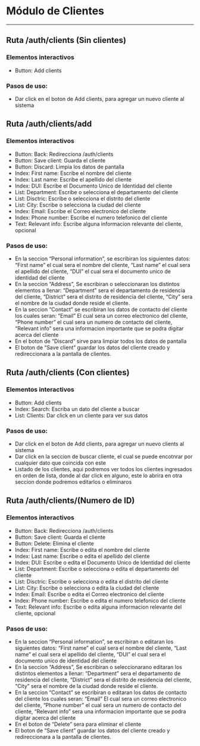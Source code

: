 # **Módulo de Clientes**

---

## **Ruta /auth/clients (Sin clientes)**

### **Elementos interactivos**

- Button: Add clients

### **Pasos de uso:**

- Dar click en el boton de Add clients, para agregar un nuevo cliente al sistema

## **Ruta /auth/clients/add**

### **Elementos interactivos**

- Button: Back: Redirecciona /auth/clients
- Button: Save client: Guarda el cliente
- Button: Discard: Limpia los datos de pantalla
- Index: First name: Escribe el nombre del cliente
- Index: Last name: Escribe el apellido del cliente
- Index: DUI: Escribe el Documento Unico de Identidad del cliente
- List: Department: Escribe o selecciona el departamento del cliente
- List: Disctric: Escribe o selecciona el distrito del cliente
- List: City: Escribe o selecciona la ciudad del cliente
- Index: Email: Escribe el Correo electronico del cliente
- Index: Phone number: Escribe el numero telefonico del cliente
- Text: Relevant info: Escribe alguna informacion relevante del cliente, opcional

### **Pasos de uso:**

- En la seccion “Personal information”, se escribiran los siguientes datos: “First name” el cual sera el nombre del cliente, “Last name” el cual sera el apellido del cliente, “DUI” el cual sera el documento unico de identidad del cliente
- En la seccion “Address”, Se escribiran o seleccionaran los distintos elementos a llenar: “Department” sera el departamento de residencia del cliente, “District” sera el distrito de residencia del cliente, “City” sera el nombre de la ciudad donde reside el cliente.
- En la seccion “Contact” se escribiran los datos de contacto del cliente los cuales seran: “Email” El cual sera un correo electronico del cliente, “Phone number” el cual sera un numero de contacto del cliente, “Relevant info” sera una informacion importante que se podra digitar acerca del cliente
- En el boton de “Discard” sirve para limpiar todos los datos de pantalla
- El boton de “Save client” guardar los datos del cliente creado y redireccionara a la pantalla de clientes.

## **Ruta /auth/clients (Con clientes)**

### **Elementos interactivos**

- Button: Add clients
- Index: Search: Escriba un dato del cliente a buscar
- List: Clients: Dar click en un cliente para ver sus datos

### **Pasos de uso:**

- Dar click en el boton de Add clients, para agregar un nuevo clients al sistema
- Dar click en la seccion de buscar cliente, el cual se puede encotnrar por cualquier dato que coincida con este
- Listado de los clientes, aqui podremos ver todos los clientes ingresados en orden de lista, donde al dar click en alguno, este lo abrira en otra seccion donde podremos editarlos o eliminaros

## **Ruta /auth/clients/(Numero de ID)**

### **Elementos interactivos**

- Button: Back: Redirecciona /auth/clients
- Button: Save client: Guarda el cliente
- Button: Delete: Elimina el cliente
- Index: First name: Escribe o edita el nombre del cliente
- Index: Last name: Escribe o edita el apellido del cliente
- Index: DUI: Escribe o edita el Documento Unico de Identidad del cliente
- List: Department: Escribe o selecciona o edita el departamento del cliente
- List: Disctric: Escribe o selecciona o edita el distrito del cliente
- List: City: Escribe o selecciona o edita la ciudad del cliente
- Index: Email: Escribe o edita el Correo electronico del cliente
- Index: Phone number: Escribe o edita el numero telefonico del cliente
- Text: Relevant info: Escribe o edita alguna informacion relevante del cliente, opcional

### **Pasos de uso:**

- En la seccion “Personal information”, se escribiran o editaran los siguientes datos: “First name” el cual sera el nombre del cliente, “Last name” el cual sera el apellido del cliente, “DUI” el cual sera el documento unico de identidad del cliente
- En la seccion “Address”, Se escribiran o seleccionarano editaran  los distintos elementos a llenar: “Department” sera el departamento de residencia del cliente, “District” sera el distrito de residencia del cliente, “City” sera el nombre de la ciudad donde reside el cliente.
- En la seccion “Contact” se escribiran o editaran los datos de contacto del cliente los cuales seran: “Email” El cual sera un correo electronico del cliente, “Phone number” el cual sera un numero de contacto del cliente, “Relevant info” sera una informacion importante que se podra digitar acerca del cliente
- En el boton de “Delete” sera para eliminar el cliente
- El boton de “Save client” guardar los datos del cliente creado y redireccionara a la pantalla de clientes.